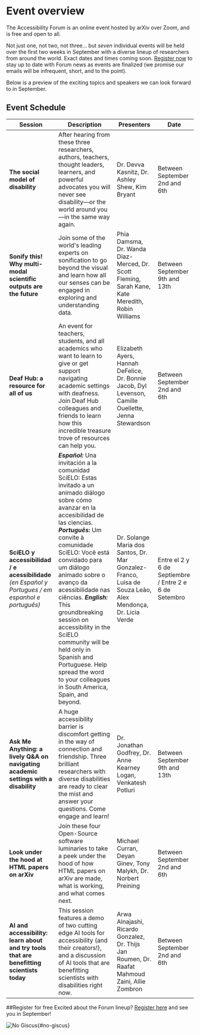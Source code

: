 # Event overview

The Accessibility Forum is an online event hosted by arXiv over Zoom, and is free and open to all.

Not just one, not two, not three... but *seven* individual events will be held over the first two weeks in September with a diverse lineup of researchers from around the world. Exact dates and times coming soon. [Register now](https://cornell.ca1.qualtrics.com/jfe/form/SV_eEZ1d27LF2fVM7Y) to stay up to date with Forum news as events are finalized (we promise our emails will be infrequent, short, and to the point).

Below is a preview of the exciting topics and speakers we can look forward to in September.

## Event Schedule
| Session | Description | Presenters | Date |
| --- | --- | --- | --- |
| **The social model of disability** | After hearing from these three researchers, authors, teachers, thought leaders, learners, and powerful advocates you will never see disability—or the world around you—in the same way again.  | Dr. Devva Kasnitz, Dr. Ashley Shew, Kim Bryant | Between September 2nd and 6th |
| **Sonify this! Why multi-modal scientific outputs are the future** | Join some of the world's leading experts on sonification to go beyond the visual and learn how all our senses can be engaged in exploring and understanding data. | Phia Damsma, Dr. Wanda Diaz-Merced, Dr. Scott Fleming, Sarah Kane, Kate Meredith, Robin Williams | Between September 9th and 13th |
| **Deaf Hub: a resource for all of us** | An event for teachers, students, and all academics who want to learn to give or get support navigating academic settings with deafness. Join Deaf Hub colleagues and friends to learn how this incredible treasure trove of resources can help you. | Elizabeth Ayers, Hannah DeFelice, Dr. Bonnie Jacob, Dyl Levenson, Camille Ouellette, Jenna Stewardson | Between September 2nd and 6th |
| **SciELO y accessibilidad / e acessibilidade** *(en Español y Portugues / em espanhol e português)* | ***Español:*** Una invitación a la comunidad SciELO: Estas invitado a un animado diálogo sobre cómo avanzar en la accesibilidad de las ciencias. ***Português:*** Um convite à comunidade SciELO: Você está convidado para um diálogo animado sobre o avanço da acessibilidade nas ciências. ***English:*** This groundbreaking session on accessibility in the SciELO community will be held only in Spanish and Portuguese. Help spread the word to your colleagues in South America, Spain, and beyond. |  Dr. Solange Maria dos Santos, Dr. Mar Gonzalez-Franco, Luisa de Souza Leão, Alex Mendonça, Dr. Licia Verde | Entre el 2 y 6 de Septiembre / Entre 2 e 6 de Setembro |
| **Ask Me Anything: a lively Q&A on navigating academic settings with a disability** | A huge accessibility barrier is discomfort getting in the way of connection and friendship. Three brilliant researchers with diverse disabilities are ready to clear the mist and answer your questions. Come engage and learn! | Dr. Jonathan Godfrey, Dr. Anne Kearney Logan, Venkatesh Potluri | Between September 9th and 13th |
| **Look under the hood at HTML papers on arXiv** | Join these four Open-Source software luminaries to take a peek under the hood of how HTML papers on arXiv are made, what is working, and what comes next. | Michael Curran, Deyan Ginev, Tony Malykh, Dr. Norbert Preining | Between September 2nd and 6th |
| **AI and accessibility: learn about and try tools that are benefitting scientists today** |  This session features a demo of two cutting edge AI tools for accessibility (and their creators!), and a discussion of AI tools that are benefitting scientists with disabilities right now. | Arwa Alnajashi, Ricardo Gonzalez, Dr. Thijs Jan Roumen, Dr. Raafat Mahmoud Zaini, Allie Zombron | Between September 2nd and 6th |

<div style="clear:both;"></div>

##Register for free
Excited about the Forum lineup? <a href="https://cornell.ca1.qualtrics.com/jfe/form/SV_eEZ1d27LF2fVM7Y" target="_blank">Register here</a> and see you in September!

![No Giscus](){#no-giscus}
